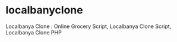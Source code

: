 # localbanyclone
Localbanya Clone : Online Grocery Script, Localbanya Clone Script, Localbanya Clone PHP
